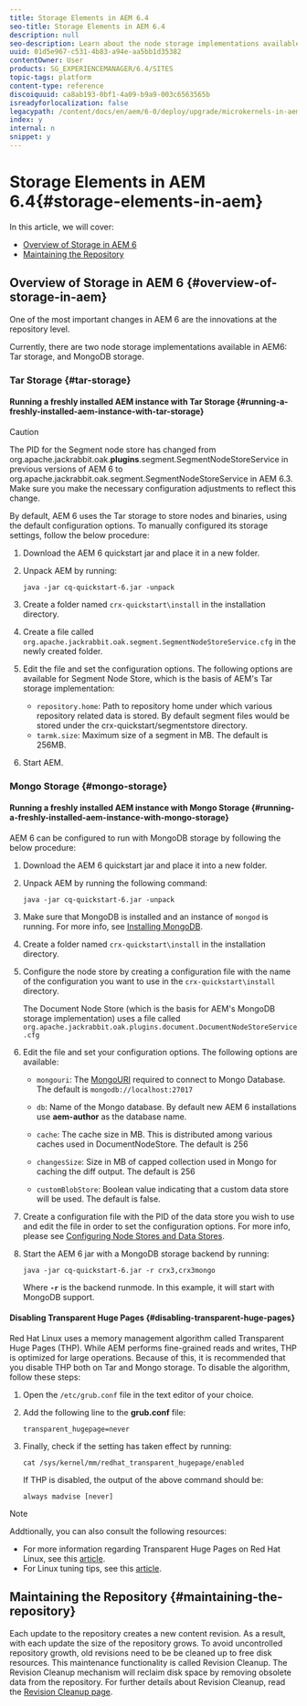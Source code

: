 ```yaml
---
title: Storage Elements in AEM 6.4
seo-title: Storage Elements in AEM 6.4
description: null
seo-description: Learn about the node storage implementations available in AEM 6.4 and how to maintain the repository.
uuid: 01d5e967-c531-4b83-a94e-aa5bb1d35382
contentOwner: User
products: SG_EXPERIENCEMANAGER/6.4/SITES
topic-tags: platform
content-type: reference
discoiquuid: ca8ab193-0bf1-4a09-b9a9-003c6563565b
isreadyforlocalization: false
legacypath: /content/docs/en/aem/6-0/deploy/upgrade/microkernels-in-aem-6-0
index: y
internal: n
snippet: y
---
```


# Storage Elements in AEM 6.4{#storage-elements-in-aem}

In this article, we will cover:

* [Overview of Storage in AEM 6](../../deploying/using/storage-elements-in-aem-6.md#main-pars-title)
* [Maintaining the Repository](../../deploying/using/storage-elements-in-aem-6.md#main-pars-title-4)

## Overview of Storage in AEM 6 {#overview-of-storage-in-aem}

One of the most important changes in AEM 6 are the innovations at the repository level.

Currently, there are two node storage implementations available in AEM6: Tar storage, and MongoDB storage.

### Tar Storage {#tar-storage}

#### Running a freshly installed AEM instance with Tar Storage {#running-a-freshly-installed-aem-instance-with-tar-storage}

>[!CAUTION]
>
>The PID for the Segment node store has changed from org.apache.jackrabbit.oak.**plugins**.segment.SegmentNodeStoreService in previous versions of AEM 6 to org.apache.jackrabbit.oak.segment.SegmentNodeStoreService in AEM 6.3. Make sure you make the necessary configuration adjustments to reflect this change.

By default, AEM 6 uses the Tar storage to store nodes and binaries, using the default configuration options. To manually configured its storage settings, follow the below procedure:

1. Download the AEM 6 quickstart jar and place it in a new folder.
1. Unpack AEM by running:

   `java -jar cq-quickstart-6.jar -unpack`

1. Create a folder named `crx-quickstart\install` in the installation directory.  

1. Create a file called `org.apache.jackrabbit.oak.segment.SegmentNodeStoreService.cfg` in the newly created folder.  

1. Edit the file and set the configuration options. The following options are available for Segment Node Store, which is the basis of AEM's Tar storage implementation:

    * `repository.home`: Path to repository home under which various repository related data is stored. By default segment files would be stored under the crx-quickstart/segmentstore directory.
    * `tarmk.size`: Maximum size of a segment in MB. The default is 256MB.

1. Start AEM.

### Mongo Storage {#mongo-storage}

#### Running a freshly installed AEM instance with Mongo Storage {#running-a-freshly-installed-aem-instance-with-mongo-storage}

AEM 6 can be configured to run with MongoDB storage by following the below procedure:

1. Download the AEM 6 quickstart jar and place it into a new folder.
1. Unpack AEM by running the following command:

   `java -jar cq-quickstart-6.jar -unpack`

1. Make sure that MongoDB is installed and an instance of `mongod` is running. For more info, see [Installing MongoDB](http://docs.mongodb.org/manual/installation/).
1. Create a folder named `crx-quickstart\install` in the installation directory.
1. Configure the node store by creating a configuration file with the name of the configuration you want to use in the `crx-quickstart\install` directory.

   The Document Node Store (which is the basis for AEM's MongoDB storage implementation) uses a file called `org.apache.jackrabbit.oak.plugins.document.DocumentNodeStoreService.cfg`

1. Edit the file and set your configuration options. The following options are available:

    * `mongouri`: The [MongoURI](http://docs.mongodb.org/manual/reference/connection-string/) required to connect to Mongo Database. The default is `mongodb://localhost:27017`  
    
    * `db`: Name of the Mongo database. By default new AEM 6 installations use **aem-author** as the database name.  
    
    * `cache`: The cache size in MB. This is distributed among various caches used in DocumentNodeStore. The default is 256  
    
    * `changesSize`: Size in MB of capped collection used in Mongo for caching the diff output. The default is 256  
    
    * `customBlobStore`: Boolean value indicating that a custom data store will be used. The default is false.

1. Create a configuration file with the PID of the data store you wish to use and edit the file in order to set the configuration options. For more info, please see [Configuring Node Stores and Data Stores](../../deploying/using/data-store-config.md).  

1. Start the AEM 6 jar with a MongoDB storage backend by running:

   ```shell
   java -jar cq-quickstart-6.jar -r crx3,crx3mongo
   ```

   Where **`-r`** is the backend runmode. In this example, it will start with MongoDB support.

#### Disabling Transparent Huge Pages {#disabling-transparent-huge-pages}

Red Hat Linux uses a memory management algorithm called Transparent Huge Pages (THP). While AEM performs fine-grained reads and writes, THP is optimized for large operations. Because of this, it is recommended that you disable THP both on Tar and Mongo storage. To disable the algorithm, follow these steps:

1. Open the `/etc/grub.conf` file in the text editor of your choice.
1. Add the following line to the **grub.conf** file:

   ```
   transparent_hugepage=never
   ```

1. Finally, check if the setting has taken effect by running:

   ```
   cat /sys/kernel/mm/redhat_transparent_hugepage/enabled
   ```

   If THP is disabled, the output of the above command should be:

   ```
   always madvise [never]
   ```

>[!NOTE]
>
>Addtionally, you can also consult the following resources:
>
>* For more information regarding Transparent Huge Pages on Red Hat Linux, see this [article](https://access.redhat.com/solutions/46111).
>* For Linux tuning tips, see this [article](https://helpx.adobe.com/experience-manager/kb/performance-tuning-tips.html).
>

## Maintaining the Repository {#maintaining-the-repository}

Each update to the repository creates a new content revision. As a result, with each update the size of the repository grows. To avoid uncontrolled repository growth, old revisions need to be be cleaned up to free disk resources. This maintenance functionality is called Revision Cleanup. The Revision Cleanup mechanism will reclaim disk space by removing obsolete data from the repository. For further details about Revision Cleanup, read the [Revision Cleanup page](../../deploying/using/revision-cleanup.md).

<!--
Comment Type: remark
Last Modified By: unknown unknown (ims-author-0436B4A35714BFF67F000101@AdobeID)
Last Modified Date: 2017-11-30T05:42:41.816-0500
<p>All the offline revision cleanup content is now included in the new Revision Cleanup page (see the link above).</p>
-->

<!--
Comment Type: draft

<p>As data is never overwritten in a tar file, the disk usage increases even when only updating existing data. To make up for the growing size of the repository, AEM employs a garbage collection mechanism called <strong>Revision Cleanup</strong>. The mechanism will reclaim disk space by removing obsolete data from the repository, and has three phases: <strong>estimation</strong>, <strong>compaction</strong>, <strong>cleanup</strong>. In the past the revision cleanup was often referenced as <strong>compaction</strong>.</p>
<p>The are two ways of performing revision cleanup:</p>
<ol>
<li><a href="../../deploying/using/storage-elements-in-aem-6.md#performingofflinerevisioncleanup">Offline Revision Cleanup</a></li>
<li><a href="../../deploying/using/storage-elements-in-aem-6.md#performingonlinerevisioncleanup">Online Revision Cleanup</a></li>
</ol>
<p><strong>Offline revision cleanup is the recommended and supported way of performing revision cleanup.</strong> <br /> </p>
-->

<!--
Comment Type: draft

<h3>Choosing the Type of Revision Cleanup</h3>
-->

<!--
Comment Type: draft

<p><strong><u>For AEM 6.2 Publish instances</u></strong><br /> </p>
<p>Offline revision cleanup is the recommended way of cleaning up revisions. This requires to shut down the instances in order to run offline revision cleanup during non business hours.</p>
<p>If downtimes are not possible, customers can contact Adobe Support to evaluate additional options:</p>
<ol>
<li>If there is more than one publish instance, one can be taken down for offline revision cleanup while avoiding replication from author. After a successful revision cleanup, the instance can be taken back into production while a clone of the clean instance would replace other remaining production ones.</li>
<li>If the above is still not possible, online revision cleanup can be used under the terms and conditions of the program. This type of cleanup has <strong>restricted</strong> support in AEM 6.2.<br /> </li>
</ol>
<p><strong><u>For AEM 6.2 Author instances</u></strong></p>
<p>Offline revision cleanup is the recommended way of cleanup for author instances as well. However, in rare cases where downtime is not possible either beacause maintenance windows were not foreseen and can have the same business impact as system outages, customers should contact Adobe Support to evaluate additional options. The additional options for performing cleanup on author instances are the same as the ones described above for publish instances.<br /> </p>
-->

<!--
Comment Type: draft

<note type="note">
<p>For more information about the revision cleanup process, see the <a href="../../deploying/using/storage-elements-in-aem-6.md#revisioncleanupfrequentlyaskedquestions">Frequently Asked Questions</a>.</p>
</note>
-->

<!--
Comment Type: draft

<h3>Performing Offline Revision Cleanup</h3>
-->

<!--
Comment Type: draft

<note type="caution">
<p>Different versions of the Oak-run tool need to be used depending on the Oak version you use with your AEM installation. Please check the version requirements list below before using the tool:</p>
<ul>
<li>For Oak versions <strong>1.0.0 through 1.0.11 </strong>or<strong> 1.1.0 through 1.1.6</strong>, use Oak-run version<strong> 1.0.11</strong></li>
<li>For Oak versions <strong>newer than the above</strong>, use the version of Oak-run that matches the Oak core of your AEM installation.</li>
</ul>
</note>
-->

<!--
Comment Type: draft

<p>Adobe provides a tool called <strong>Oak-run</strong> for performing revision cleanup. It can be downloaded at the following location:</p>
<p><a href="https://repo1.maven.org/maven2/org/apache/jackrabbit/oak-run/">https://repo1.maven.org/maven2/org/apache/jackrabbit/oak-run/</a></p>
<p>The tool is a runnable jar that can be manually run to compact the repository. The process is called offline revision cleanup because the repository needs to be shut down in order to properly run the tool. Make sure to plan the cleanup in accordance with your maintenance window.</p>
<p>For tips on how to increase the performance of the cleanup process, see <a href="../../deploying/using/storage-elements-in-aem-6.md#performancetuningandmaintenancerecommendations1416769121">Increasing the Performance of Offline Revision Cleanup</a>.</p>
<p> </p>
-->

<!--
Comment Type: draft

<note type="note">
<p>You can also clear old checkpoints before the maintenance takes place (steps 2 and 3 in the procedure below). This is recommended only for instances that have more than 100 checkpoints. </p>
</note>
-->

<!--
Comment Type: draft

<p>The procedure to run the tool is:</p>
-->

<!--
Comment Type: draft

<ol>
<li><p>Always make sure you have a recent backup of the AEM instance.</p> <p>Shut down AEM.</p> </li>
<li><p>(Optional) Use the tool to find old checkpoints:</p>
<codeblock class="syntax xml">
java&nbsp;-jar&nbsp;oak-run.jar&nbsp;checkpoints&nbsp;install-folder/crx-quickstart/repository/segmentstore!!discoiqbr!!
</codeblock></li>
<li><p>(Optional) Then, delete the unreferenced checkpoints:</p>
<codeblock class="syntax java">
java&nbsp;-jar&nbsp;oak-run.jar&nbsp;checkpoints&nbsp;install-folder/crx-quickstart/repository/segmentstore&nbsp;rm-unreferenced
</codeblock></li>
<li><p>Run the compaction and wait for it to complete:</p>
<codeblock class="syntax java">
java&nbsp;-jar&nbsp;oak-run.jar&nbsp;compact&nbsp;install-folder/crx-quickstart/repository/segmentstore
</codeblock></li>
</ol>
-->

<!--
Comment Type: draft

<h3>Increasing the Performance of Offline Revision Cleanup</h3>
-->

<!--
Comment Type: draft

<p>Since version <strong>1.0.22</strong>, the oak-run tool introduces several features with an aim to increase the performance of the revision cleanup process and minimize the maintenance window as much as possible.</p>
<p>The list includes several command line parameters, as described below:</p>
<ul>
<li><span class="code">-Dtar.memoryMapped</span>. Use this to enable memory mapped operations for tar file to greatly increase performance. You can set this as <span class="code">true</span> or <span class="code">false</span>. It is highly recommended you enable this feature in order to speed up compaction.<br /> </li>
<li><span class="code">-Dupdate.limit</span>. Defines the threshold for the flush of a temporary transaction to disk. The default value is <span class="code">5000000</span>.<br /> </li>
<li><span class="code">-Dcompress-interval</span>. Number of compaction map entries to keep until compressing the current map. The default is <span class="code">1000000</span>. You should increase this value to an even higher number for faster throughput, if enough heap memory is available.</li>
<li><span class="code">-Dcompaction-progress-log</span>. The number of compacted nodes that will be logged. The default value is <span class="code">1500000</span>,<strong> </strong>which means that the first 1500000 compacted nodes will be logged during the operation. Use this in conjunction with the next parameter documented below.</li>
<li><span class="code">-Dlogback.configurationFile</span>. Use a configuration file for logging. You can use the below configuration file to enable the logging of the nodes that are being compacted:
<ul>
<li><a href="logback.md">logback.xml</a></li>
</ul> </li>
<li><strong><span class="code">-Dtar.PersistCompactionMap.</span> </strong>Set this parameter to <span class="code">true</span> to use disk space instead of heap memory for compaction map persistance. Requires the oak-run tool <strong>versions 1.4</strong> and higher. For further details also see question 6 in the <a href="../../deploying/using/storage-elements-in-aem-6.md#revisioncleanupfrequentlyaskedquestions">FAQ section</a>.</li>
</ul>
<p> </p>
-->

<!--
Comment Type: draft

<note type="caution">
<p>Memory mapped file operations do not work correctly on some versions of Windows. Make sure that you use the tool without the <span class="code">-Dtar.memoryMapped</span> parameter on Windows platforms, otherwise the revision cleanup will fail.</p>
</note>
-->

<!--
Comment Type: draft

<p>An example of the parameters in use:<br /> </p>
-->

<!--
Comment Type: draft

<codeblock gutter="true" class="syntax shell">
java&nbsp;-Dtar.memoryMapped=true&nbsp;-Dupdate.limit=5000000&nbsp;-Dcompress-interval=10000000&nbsp;-Dcompaction-progress-log=1500000&nbsp;-Dlogback.configurationFile=logback.xml&nbsp;-Xmx8g&nbsp;-jar&nbsp;oak-run-*.jar&nbsp;checkpoints&nbsp;<repository>
</codeblock>
-->

<!--
Comment Type: draft

<note type="note">
<p>Use as much heap memory as possible for faster I/O operations. It is recommended you use at least eight gigabytes for most common deployments.</p>
</note>
-->

<!--
Comment Type: draft

<h3>Performing Online Revision Cleanup</h3>
-->

<!--
Comment Type: draft

<note type="caution">
<p>Online Revision Cleanup is present in AEM 6.2 under <strong>restricted</strong> support. For more information on the conditions and terms of using the feature, please contact <a href="https://helpx.adobe.com/marketing-cloud/contact-support.html" target="_blank">Adobe Customer Care</a>.<br /> </p>
</note>
-->

<!--
Comment Type: draft

<p>For situations where the AEM cannot be shut down for maintenance, revision cleanup can also be performed while the instance is running. </p>
<p>You can perform Online revision cleanup by doing the following:</p>
-->

<!--
Comment Type: draft

<ol>
<li><p>Go to the folder where AEM is installed, then browse to <span class="code">crx-quickstart\install</span> (create the folder if it does not exist).</p> </li>
<li><p>Create or open the <span class="code">org.apache.jackrabbit.oak.segment.SegmentNodeStoreService.config</span> file.</p> </li>
<li><p>Add the following line to the configuration file:</p>
<codeblock gutter="true" class="syntax xml">
pauseCompaction=B&nbsp;"false"
</codeblock>
<draft-comment type="draft">
<p>A correct configuration file should look like this:</p>
</draft-comment>
<draft-comment type="draft">
<codeblock gutter="true" class="syntax xml">
repository.home=${repository.home}/segmentstore!!discoiqbr!!tarmk.size=256!!discoiqbr!!pauseCompaction=false
</codeblock>
</draft-comment></li>
<li><p>Restart AEM.</p> </li>
<li><p>Go to the JMX console by pointing your browser to <span class="code">http://server:port/system/console/jmx</span></p> </li>
<li><p>Search for <strong>CompactionStrategy</strong> and click the MBean that shows up in the search.</p> </li>
<li><p>Next, verify that the value for <strong>PausedCompaction</strong> is set to <span class="code">false</span>. This confirms that online revision cleanup is set to run:</p> <img imageRotate="0" src="assets/chlimage_1-123.png" /><p>Online revision cleanup is now scheduled to run as part of the tasks performed in the Daily Maintenance Window. For more info, see <a href="../../administering/using/operations-dashboard.md#main-pars-title-15">Automated Maintenance Tasks</a>.</p> </li>
<li><p>Next, verify if Online revision cleanup is running properly. You can do this by first going to the Operations Dashboard and checking what is the time interval configured for the <strong>Daily Maintenance Window. </strong>By default, it is scheduled to run between 2 and 5 AM.<br /> </p> </li>
<li><p>Now, inspect the <strong>error.log</strong> file for events logged during the time of the daily maintenance window to see if the online revision cleanup ran correctly. </p>
<note type="note">
<p>Before checking the logs, note that the revision cleanup will not be completed if the calculated disk space gain is less than 10 percent of the entire repository size.</p>
</note><p>This is an example of the log entries that will be generated if the revision cleanup was not run because the gain is less than 10 percent:</p>
<codeblock gutter="true" class="syntax xml">
16.03.2015&nbsp;02:00:13.736&nbsp;*INFO*&nbsp;[TarMK&nbsp;compaction&nbsp;thread&nbsp;[/author/crx-quickstart/repository/segmentstore],&nbsp;active&nbsp;since&nbsp;Mon&nbsp;Mar&nbsp;16&nbsp;02:00:13&nbsp;EDT&nbsp;2015,&nbsp;previous&nbsp;max&nbsp;duration&nbsp;58249ms]&nbsp;org.apache.jackrabbit.oak.plugins.segment.file.FileStore&nbsp;TarMK&nbsp;compaction&nbsp;started&nbsp;16.03.2015&nbsp;02:00:30.001&nbsp;*INFO*&nbsp;[pool-9-thread-2]&nbsp;com.adobe.granite.taskmanagement.impl.jcr.TaskArchiveService&nbsp;archiving&nbsp;tasks&nbsp;at:&nbsp;'Mon&nbsp;Mar&nbsp;16&nbsp;02:00:30&nbsp;EDT&nbsp;2015'!!discoiqbr!!16.03.2015&nbsp;02:01:06.325&nbsp;*INFO*&nbsp;[TarMK&nbsp;compaction&nbsp;thread&nbsp;[/author/crx-quickstart/repository/segmentstore],&nbsp;active&nbsp;since&nbsp;Mon&nbsp;Mar&nbsp;16&nbsp;02:00:13&nbsp;EDT&nbsp;2015,&nbsp;previous&nbsp;max&nbsp;duration&nbsp;58249ms]&nbsp;org.apache.jackrabbit.oak.plugins.segment.file.FileStore&nbsp;Estimated&nbsp;compaction&nbsp;in&nbsp;52.59&nbsp;s,&nbsp;gain&nbsp;is&nbsp;9%&nbsp;(1028524544/1137660928)&nbsp;or&nbsp;(1.0GB/1.1&nbsp;GB),&nbsp;so&nbsp;skipping&nbsp;compaction&nbsp;for&nbsp;now
</codeblock><p>This an example of the log entries that will be generated if the revision cleanup is going to be run because the gain is higher than 10 percent:<br /> </p>
<codeblock gutter="true" class="syntax xml">
19.03.2015&nbsp;02:00:10.230&nbsp;*INFO*&nbsp;[TarMK&nbsp;compaction&nbsp;thread&nbsp;[/author/crx-quickstart/repository/segmentstore],&nbsp;active&nbsp;since&nbsp;Thu&nbsp;Mar&nbsp;19&nbsp;02:00:10&nbsp;EDT&nbsp;2015,&nbsp;previous&nbsp;max&nbsp;duration&nbsp;1369831ms]&nbsp;org.apache.jackrabbit.oak.plugins.segment.file.FileStore&nbsp;TarMK&nbsp;compaction&nbsp;started!!discoiqbr!!19.03.2015&nbsp;02:00:30.441&nbsp;*INFO*&nbsp;[pool-9-thread-2]&nbsp;com.adobe.granite.taskmanagement.impl.jcr.TaskArchiveService&nbsp;archiving&nbsp;tasks&nbsp;at:&nbsp;'Thu&nbsp;Mar&nbsp;19&nbsp;02:00:30&nbsp;EDT&nbsp;2015'!!discoiqbr!!19.03.2015&nbsp;02:01:01.699&nbsp;*INFO*&nbsp;[TarMK&nbsp;compaction&nbsp;thread&nbsp;[/author/crx-quickstart/repository/segmentstore],&nbsp;active&nbsp;since&nbsp;Thu&nbsp;Mar&nbsp;19&nbsp;02:00:10&nbsp;EDT&nbsp;2015,&nbsp;previous&nbsp;max&nbsp;duration&nbsp;1369831ms]&nbsp;org.apache.jackrabbit.oak.plugins.segment.file.FileStore&nbsp;Estimated&nbsp;compaction&nbsp;in&nbsp;51.47&nbsp;s,&nbsp;gain&nbsp;is&nbsp;69%&nbsp;(1018859520/3343598080)&nbsp;or&nbsp;(1.0&nbsp;GB/3.3&nbsp;GB),&nbsp;so&nbsp;running&nbsp;compaction
</codeblock><p>Lastly, these are the log entry generated when the revision cleanup has successfully completed:</p>
<codeblock gutter="true" class="syntax xml">
19.03.2015&nbsp;02:22:52.638&nbsp;*INFO*&nbsp;[TarMK&nbsp;compaction&nbsp;thread&nbsp;[/author/crx-quickstart/repository/segmentstore],&nbsp;active&nbsp;since&nbsp;Thu&nbsp;Mar&nbsp;19&nbsp;02:00:10&nbsp;EDT&nbsp;2015,&nbsp;previous&nbsp;max&nbsp;duration&nbsp;1369831ms]&nbsp;org.apache.jackrabbit.oak.plugins.segment.file.FileStore&nbsp;TarMK&nbsp;compaction&nbsp;completed&nbsp;in&nbsp;1310939ms
</codeblock></li>
</ol>
-->

<!--
Comment Type: draft

<h2>Additional Methods of Triggering Revision Cleanup</h2>
-->

<!--
Comment Type: draft

<h3>Triggering Revision Cleanup from the Operations Dashboard</h3>
-->

<!--
Comment Type: draft

<p>The automatic revision cleanup can be triggered manually in the Operations Dashboard via a maintenance job called <strong>Revision Clean Up</strong>. </p>
<p>To start Revision Clean Up you need to:</p>
-->

<!--
Comment Type: draft

<ol>
<li><p>Go to the AEM Welcome Screen.</p> </li>
<li><p>In the main AEM window, go to <strong>Tools - Operations - Dashboard - Maintenance</strong> or directly browse to <a href="http://localhost:4502/libs/granite/operations/content/maintenance.html">http://localhost:4502/libs/granite/operations/content/maintenance.html</a></p> </li>
<li><p>Click on <strong>Daily Maintenance Window.</strong></p> </li>
<li><p>Hover over the <strong>Revision Clean Up</strong> window and press the <strong>Start </strong>button.<br /> </p> </li>
</ol>
-->

<!--
Comment Type: draft

<img imageRotate="0" src="assets/chlimage_1-124.png" />
-->

<!--
Comment Type: draft

<p>The icon will turn orange to indicate that the Revision Clean Up job is running. You can stop it at any time by hovering the mouse over the icon and pressing the <strong>Stop</strong> button:<br /> </p>
-->

<!--
Comment Type: draft

<img imageRotate="0" src="assets/chlimage_1-125.png" />
-->

<!--
Comment Type: remark
Last Modified By: unknown unknown (ims-author-0436B4A35714BFF67F000101@AdobeID)
Last Modified Date: 2017-11-30T05:42:42.921-0500
<p>As discussed with Peter Klassen we will hide all information about running Online Revision Cleanup in 6.2 and we will only keep the warning.</p>
-->

<!--
Comment Type: draft

<h3>Invoking Revision Garbage Collection via the JMX Console</h3>
-->

<!--
Comment Type: draft

<ol>
<li><p>Open the JMX Console by going to <a href="http://localhost:4502/system/console/jmx">http://localhost:4502/system/console/jmx</a></p> </li>
<li><p>Click the <strong>RevisionGarbageCollection</strong> MBean.</p> </li>
<li><p>In the next window, click <strong>startRevisionGC()</strong> and then <strong>Invoke</strong> to start the Revision Garbage Collection job.</p> </li>
</ol>
-->

<!--
Comment Type: draft

<note type="note">
<p>Due to the mechanics of the garbage collection, the first run will actually add 256 MB of disk space. Subsequent runs will work as expected and start shrinking the repository size.</p>
</note>
-->

<!--
Comment Type: draft

<h2>Performance Tuning and Maintenance Recommendations</h2>
-->

<!--
Comment Type: draft

<p>Follow the below recommendations in order to maintain maximum efficiency while upkeeping the repository:</p>
<ol>
<li>Make sure you run <a href="../../deploying/using/storage-elements-in-aem-6.md#main-pars-title-42551947">Offline Revision Cleanup</a> whenever possible during scheduled maintenance hours;</li>
<li>If you are using an external data store, make sure you run <a href="../../administering/using/data-store-garbage-collection.md">Data Store Garbage Collection</a> after revision cleanup has been completed.</li>
<li>Follow the recommendations in <a href="https://helpx.adobe.com/experience-manager/kb/performance-tuning-tips.html">this knowledgebase article</a> for tips on improving the performance of your AEM instance.</li>
</ol>
-->

<!--
Comment Type: draft

<h2>Revision Cleanup Frequently Asked Questions</h2>
-->

<!--
Comment Type: draft

<p> 1. When to use Offline Revision Cleanup as opposed to Online Revision Cleanup?</p>
<ul>
<li>See <a href="/content/docs/en/aem/6-3/deploy/platform/storage-elements-in-aem-6-2#Choosing%20the%20Type%20of%20Revision%20Cleanup">Choosing the Type of Revision Cleanup.</a></li>
</ul>
<p> 2. How frequently should Offline Revision Cleanup be performed?</p>
<ul>
<li>It depends on the repository growth rate. As a general rule of thumb, for average content repositories, it is recommended that you perform revision cleanup every 2 weeks for an author instance, and once per quarter for a publish instance.</li>
</ul>
<p> 3. What are the factors that determine the duration of the Offline Revision Cleanup?</p>
<ul>
<li>The repository size and the amount of revisions that need to be cleaned up determines the duration of the cleanup.</li>
</ul>
<p> 4. What's the worst that can happen if you do not perform revision cleanup?</p>
<ul>
<li>The AEM instance will run out of disk space, which will cause outages in production. It is highly recommended that you follow the monitoring best practices as mentioned in the <a href="/content/help/en/experience-manager/6-4/managing/using/best-practices">Managing Projects - Best Practices</a>; see the <a href="/content/help/en/experience-manager/6-4/managing/using/best-practices-glossary">Managing Projects Best Practices Glossary for specific monitoring tasks</a>, with further details also available under <a href="../../deploying/using/monitoring-and-maintaining.md">Monitoring and Maintaining your Instance</a>.</li>
</ul>
<p> 5. What is the difference between a revision and a page version?</p>
<ul>
<li><strong>Oak revision:</strong> Oak organizes all the content in a large tree hierarchy that consists of nodes and properties. Each snapshot or revision of this content tree is immutable, and changes to the tree are expressed as a sequence of new revisions. Typically, each content modification triggers a new revision. See also <a href="http://jackrabbit.apache.org/dev/ngp.html" title="Follow link">http://jackrabbit.apache.org/dev/ngp.html</a>.</li>
<li><strong>Page Version:</strong> Versioning creates a "snapshot" of a page at a specific point in time. Typically, a new version is created when a page is activated. For more information, see <a href="../../authoring/using/working-with-page-versions.md">Working with Page Versions</a>.</li>
</ul>
<p> 6. How to speed up the Offline Revision Cleanup task if it does not complete within 8 hours ?</p>
<ul>
<li>If the revision task does not complete within 8 hours and the <a href="../../administering/using/operations-dashboard.md#diagnosistools" target="_blank">thread dumps</a> reveal that the main hotspot is <span class="code">InMemoryCompactionMap.findEntry</span>, use the following parameter with the oak-run tool <strong>versions 1.4 </strong>or higher: -Dtar.PersistCompactionMap=true. See also <a href="../../deploying/using/storage-elements-in-aem-6.md#performingofflinerevisioncleanup">Performing Offline Revision Cleanup</a> and <a href="../../deploying/using/storage-elements-in-aem-6.md#increasingtheperformanceofofflinerevisioncleanup">Increasing the Performance of Offline Revision Cleanup</a>. </li>
</ul>
<p> </p>
-->

